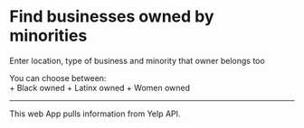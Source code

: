 Find businesses owned by minorities
========================================

Enter location, type of business and minority that owner belongs too


You can choose between:  
                        + Black owned
                        + Latinx owned
                        + Women owned


--------------------------------------------------------------------

This web App pulls information from Yelp API.

